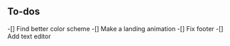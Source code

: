 ## To-dos

-[] Find better color scheme
-[] Make a landing animation
-[] Fix footer
-[] Add text editor
